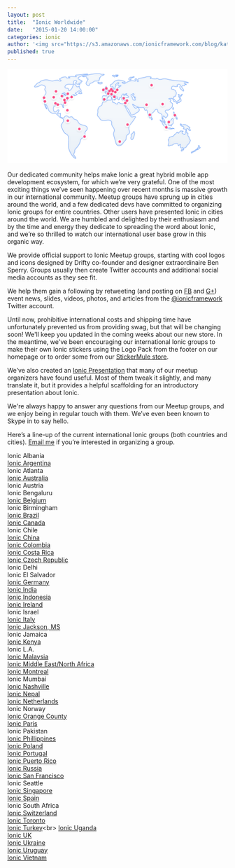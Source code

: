 ```yaml
---
layout: post
title:  "Ionic Worldwide"
date:   "2015-01-20 14:00:00"
categories: ionic
author: '<img src="https://s3.amazonaws.com/ionicframework.com/blog/katie-md.jpg" class="author-icon">Katie'
published: true
---
```


![Ionic Logos](/img/blog/community-header.png)

Our dedicated community helps make Ionic a great hybrid mobile app development ecosystem, for which we’re very grateful. One of the most exciting things we’ve seen happening over recent months is massive growth in our international community. Meetup groups have sprung up in cities around the world, and a few dedicated devs have committed to organizing Ionic groups for entire countries. Other users have presented Ionic in cities around the world. We are humbled and delighted by their enthusiasm and by the time and energy they dedicate to spreading the word about Ionic, and we’re so thrilled to watch our international user base grow in this organic way.

<!-- more --> 

We provide official support to Ionic Meetup groups, starting with cool logos and icons designed by Drifty co-founder and designer extraordinaire Ben Sperry. Groups usually then create Twitter accounts and additional social media accounts as they see fit. 

We help them gain a following by retweeting (and posting on [FB](https://www.facebook.com/ionicframework) and [G+](https://plus.google.com/u/1/b/112280728135675018538/+Ionicframework/posts)) event news, slides, videos, photos, and articles from the [@ionicframework](https://www.twitter.com/ionicframework) Twitter account.

Until now, prohibitive international costs and shipping time have unfortunately prevented us from providing swag, but that will be changing soon! We'll keep you updated in the coming weeks about our new store. In the meantime, we've been encouraging our international Ionic groups to make their own Ionic stickers using the Logo Pack from the footer on our homepage or to order some from our [StickerMule store](http://www.stickermule.com/user/1070630560/stickers).

We’ve also created an [Ionic Presentation](http://ionicframework.com/present-ionic/) that many of our meetup organizers have found useful. Most of them tweak it slightly, and many translate it, but it provides a helpful scaffolding for an introductory presentation about Ionic.

We're always happy to answer any questions from our Meetup groups, and we enjoy being in regular touch with them. We’ve even been known to Skype in to say hello.

Here’s a line-up of the current international Ionic groups (both countries and cities). [Email me](mailto:katie@drifty.com) if you’re interested in organizing a group.

Ionic Albania<br>
[Ionic Argentina](https://twitter.com/IonicArgentina)<br>
Ionic Atlanta<br>
[Ionic Australia](http://www.meetup.com/Ionic-Australia/)<br>
Ionic Austria<br>
Ionic Bengaluru<br>
[Ionic Belgium](https://twitter.com/IonicBE)<br>
Ionic Birmingham<br>
[Ionic Brazil](https://twitter.com/IonicBrazil)<br>
[Ionic Canada](https://twitter.com/IonicCanada)<br>
Ionic Chile<br>
[Ionic China](https://twitter.com/IonicChina)<br>
[Ionic Colombia](https://twitter.com/IonicColombia)<br>
[Ionic Costa Rica](https://twitter.com/ionic_costarica)<br>
[Ionic Czech Republic](https://twitter.com/IonicCzech)<br>
Ionic Delhi<br>
Ionic El Salvador<br>
[Ionic Germany](https://twitter.com/ionicgermany)<br>
[Ionic India](https://twitter.com/ionicindia)<br>
[Ionic Indonesia](https://twitter.com/IonicID)<br>
[Ionic Ireland](https://twitter.com/ionic_Ireland)<br>
Ionic Israel<br>
[Ionic Italy](https://twitter.com/IonicItalia)<br>
[Ionic Jackson, MS](http://www.meetup.com/Jackson-Area-Web-And-App-Developers/events/220217866/)<br>
Ionic Jamaica<br>
[Ionic Kenya](https://twitter.com/ionickenya)<br>
Ionic L.A.<br>
[Ionic Malaysia](https://twitter.com/IonicMalaysia)<br>
[Ionic Middle East/North Africa](https://twitter.com/IonicMena)<br>
[Ionic Montreal](https://twitter.com/IonicMontreal)<br>
Ionic Mumbai<br>
[Ionic Nashville](https://twitter.com/IonicNashville)<br>
[Ionic Nepal](https://twitter.com/ionicNepal)<br>
[Ionic Netherlands](https://twitter.com/IonicNederland)<br>
Ionic Norway<br>
[Ionic Orange County](http://www.meetup.com/Orange-County-Ionic-Framework-User-Group/)<br>
[Ionic Paris](https://twitter.com/IonicParis)<br>
Ionic Pakistan<br>
[Ionic Phillippines](https://www.facebook.com/groups/432382400246979/)<br>
[Ionic Poland](https://twitter.com/ionicpoland)<br>
[Ionic Portugal](https://twitter.com/IonicPortugal)<br>
[Ionic Puerto Rico](https://twitter.com/ionicpuertorico)<br>
[Ionic Russia](https://twitter.com/Ionic_ru)<br>
[Ionic San Francisco](http://www.meetup.com/Ionic-SF/)<br>
Ionic Seattle<br>
[Ionic Singapore](https://twitter.com/IONIC_SINGAPORE)<br>
[Ionic Spain](https://twitter.com/ionicspain)<br>
Ionic South Africa<br>
[Ionic Switzerland](https://twitter.com/IonicSwiss)<br>
[Ionic Toronto](http://www.meetup.com/Ionic-Toronto/)<br>
[Ionic Turkey](https://twitter.com/IonicTurkey_)<br>
[Ionic Uganda](https://twitter.com/IonicUganda)<br>
[Ionic UK](https://twitter.com/IonicUK)<br>
[Ionic Ukraine](https://twitter.com/ionicukraine)<br>
[Ionic Uruguay](https://twitter.com/IonicUruguay)<br>
[Ionic Vietnam](https://twitter.com/ionicvietnam)<br>




